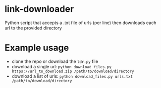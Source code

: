 # link-downloader
Python script that accepts a .txt file of urls (per line) then downloads each url to the provided directory

# Example usage
- clone the repo or download the `ldr.py` file
- download a single url:
`python download_files.py https://url_to_download.zip /path/to/download/directory`
- download a list of urls:
`python download_files.py urls.txt /path/to/download/directory`
